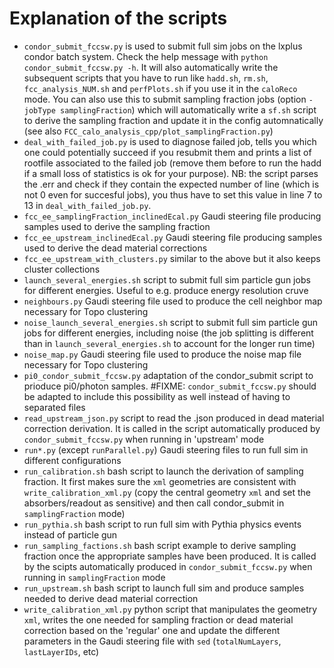 # Explanation of the scripts

- `condor_submit_fccsw.py` is used to submit full sim jobs on the lxplus condor batch system. Check the help message with `python condor_submit_fccsw.py -h`. It will also automatically write the subsequent scripts that you have to run like `hadd.sh`, `rm.sh`, `fcc_analysis_NUM.sh` and `perfPlots.sh` if you use it in the `caloReco` mode. You can also use this to submit sampling fraction jobs (option `-jobType samplingFraction`) which will automatically write a `sf.sh` script to derive the sampling fraction and update it in the config automnatically (see also `FCC_calo_analysis_cpp/plot_samplingFraction.py`)
- `deal_with_failed_job.py` is used to diagnose failed job, tells you which one could potentially succeed if you resubmit them and prints a list of rootfile associated to the failed job (remove them before to run the hadd if a small loss of statistics is ok for your purpose). NB: the script parses the .err and check if they contain the expected number of line (which is not 0 even for succesful jobs), you thus have to set this value in line 7 to 13 in `deal_with_failed_job.py`.
- `fcc_ee_samplingFraction_inclinedEcal.py` Gaudi steering file producing samples used to derive the sampling fraction
- `fcc_ee_upstream_inclinedEcal.py` Gaudi steering file producing samples used to derive the dead material corrections
- `fcc_ee_upstream_with_clusters.py` similar to the above but it also keeps cluster collections
- `launch_several_energies.sh` script to submit full sim particle gun jobs for different energies. Useful to e.g. produce energy resolution cruve
- `neighbours.py` Gaudi steering file used to produce the cell neighbor map necessary for Topo clustering
- `noise_launch_several_energies.sh` script to submit full sim particle gun jobs for different energies, including noise (the job splitting is different than in `launch_several_energies.sh` to account for the longer run time)
- `noise_map.py` Gaudi steering file used to produce the noise map file necessary for Topo clustering
- `pi0_condor_submit_fccsw.py` adaptation of the condor_submit script to prioduce pi0/photon samples. #FIXME: `condor_submit_fccsw.py` should be adapted to include this possibility as well instead of having to separated files
- `read_upstream_json.py` script to read the .json produced in dead material correction derivation. It is called in the script automatically produced by `condor_submit_fccsw.py` when running in 'upstream' mode
- `run*.py` (except `runParallel.py`) Gaudi steering files to run full sim in different configurations
- `run_calibration.sh` bash script to launch the derivation of sampling fraction. It first makes sure the `xml` geometries are consistent with `write_calibration_xml.py` (copy the central geometry `xml` and set the absorbers/readout as sensitive) and then call condor_submit in `samplingFraction` mode)
- `run_pythia.sh` bash script to run full sim with Pythia physics events instead of particle gun
- `run_sampling_factions.sh` bash script example to derive sampling fraction once the appropriate samples have been produced. It is called by the scipts automatically produced in `condor_submit_fccsw.py` when running in `samplingFraction` mode
- `run_upstream.sh` bash script to launch full sim and produce samples needed to derive dead material correction
- `write_calibration_xml.py` python script that manipulates the geometry `xml`, writes the one needed for sampling fraction or dead material correction based on the 'regular' one and update the different parameters in the Gaudi steering file with `sed` (`totalNumLayers`, `lastLayerIDs`, etc) 
